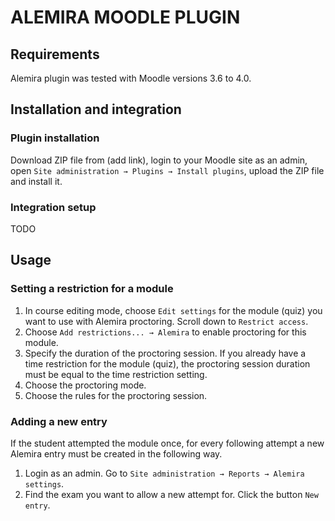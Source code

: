 # ALEMIRA MOODLE PLUGIN

## Requirements
Alemira plugin was tested with Moodle versions 3.6 to 4.0.

## Installation and integration

### Plugin installation
Download ZIP file from (add link), login to your Moodle site as an admin, open `Site administration → Plugins → Install plugins`, upload the ZIP file and install it.

### Integration setup
TODO

## Usage

### Setting a restriction for a module
1. In course editing mode, choose `Edit settings` for the module (quiz) you want to use with Alemira proctoring. Scroll down to `Restrict access`.
2. Choose `Add restrictions... → Alemira` to enable proctoring for this module.
3. Specify the duration of the proctoring session. If you already have a time restriction for the module (quiz), the proctoring session duration must be equal to the time restriction setting.
4. Choose the proctoring mode.
5. Choose the rules for the proctoring session.

### Adding a new entry
If the student attempted the module once, for every following attempt a new Alemira entry must be created in the following way.
1. Login as an admin. Go to `Site administration → Reports → Alemira settings`.
2. Find the exam you want to allow a new attempt for. Click the button `New entry`.
